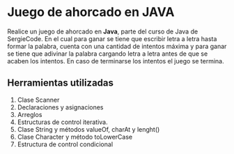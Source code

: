 # Juego de ahorcado en JAVA

Realice un juego de ahorcado en **Java**, parte del curso de Java de SergieCode. En el cual para ganar se tiene que escribir letra a letra hasta formar la palabra, cuenta con una cantidad de intentos máxima y para ganar se tiene que adivinar la palabra cargando letra a letra antes de que se acaben los intentos. En caso de terminarse los intentos el juego se termina.

## Herramientas utilizadas

1. Clase Scanner
2. Declaraciones y asignaciones
3. Arreglos
4. Estructuras de control iterativa.
5. Clase String y métodos valueOf, charAt y lenght()
6. Clase Character y método toLowerCase
7. Estructura de control condicional